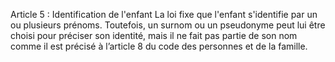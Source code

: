 Article 5 : Identification de l'enfant
La loi fixe que l'enfant s'identifie par un ou plusieurs prénoms.
Toutefois, un surnom ou un pseudonyme peut lui être choisi pour préciser son identité, mais il ne fait pas partie de son nom comme il est précisé à l’article 8 du code des personnes et de la famille.
